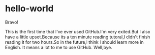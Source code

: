 # hello-world

Bravo!

   This is the first time that I've ever used GitHub.I'm very exited.But I also have a little upset.Because its a ten minute reading tutoral,I didn't finish reading it for two hours.So in the future,I think I should learn more in English.
   It means a lot to me to use GitHub.
   Well,bye.
